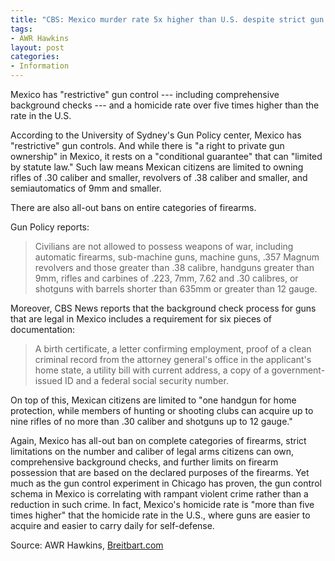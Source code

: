 ```yaml
---
title: "CBS: Mexico murder rate 5x higher than U.S. despite strict gun control"
tags:
- AWR Hawkins
layout: post
categories:
- Information
---
```


Mexico has "restrictive" gun control --- including comprehensive background checks --- and a homicide rate over five times higher than the rate in the U.S.

According to the University of Sydney's Gun Policy center, Mexico has "restrictive" gun controls. And while there is "a right to private gun ownership" in Mexico, it rests on a "conditional guarantee" that can "limited by statute law." Such law means Mexican citizens are limited to owning rifles of .30 caliber and smaller, revolvers of .38 caliber and smaller, and semiautomatics of 9mm and smaller.

There are also all-out bans on entire categories of firearms.

Gun Policy reports:

> Civilians are not allowed to possess weapons of war, including automatic firearms, sub-machine guns, machine guns, .357 Magnum revolvers and those greater than .38 calibre, handguns greater than 9mm, rifles and carbines of .223, 7mm, 7.62 and .30 calibres, or shotguns with barrels shorter than 635mm or greater than 12 gauge.

Moreover, CBS News reports that the background check process for guns that are legal in Mexico includes a requirement for six pieces of documentation:

> A birth certificate, a letter confirming employment, proof of a clean criminal record from the attorney general's office in the applicant's home state, a utility bill with current address, a copy of a government-issued ID and a federal social security number.

On top of this, Mexican citizens are limited to "one handgun for home protection, while members of hunting or shooting clubs can acquire up to nine rifles of no more than .30 caliber and shotguns up to 12 gauge."

Again, Mexico has all-out ban on complete categories of firearms, strict limitations on the number and caliber of legal arms citizens can own, comprehensive background checks, and further limits on firearm possession that are based on the declared purposes of the firearms. Yet much as the gun control experiment in Chicago has proven, the gun control schema in Mexico is correlating with rampant violent crime rather than a reduction in such crime. In fact, Mexico's homicide rate is "more than five times higher" that the homicide rate in the U.S., where guns are easier to acquire and easier to carry daily for self-defense.

Source: AWR Hawkins, [Breitbart.com](https://www.breitbart.com/politics/2016/08/17/mexico-restrictive-gun-control-murder-rate-5-times-higher-u-s/)
